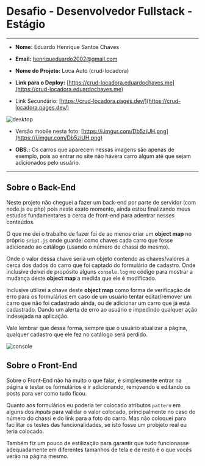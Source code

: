 # Desafio - Desenvolvedor Fullstack - Estágio

---

- **Nome:** Eduardo Henrique Santos Chaves

- **Email:** [henriqueduardo2002@gmail.com](mailto:henriqueduardo2002@gmail.com)

- **Nome do Projeto:** Loca Auto (crud-locadora)

- **Link para o Deploy:** [https://crud-locadora.eduardochaves.me](https://crud-locadora.eduardochaves.me)

- Link Secundário: [https://crud-locadora.pages.dev/](https://crud-locadora.pages.dev/)

![desktop](https://i.imgur.com/NcEKReR.png)

- Versão mobile nesta foto: [https://i.imgur.com/Db5ziUH.png](https://i.imgur.com/Db5ziUH.png)

- **OBS.:** Os carros que aparecem nessas imagens são apenas de exemplo, pois ao entrar no site não hávera carro algum até que sejam adicionados pelo usuário.

---

## Sobre o Back-End

Neste projeto não cheguei a fazer um back-end por parte de servidor (com node.js ou php) pois neste exato momento, ainda estou finalizando meus estudos fundamentares a cerca de front-end para adentrar nesses conteúdos.

O que me dei o trabalho de fazer foi de ao menos criar um **object map** no próprio `sript.js` onde guardei como chaves cada carro que fosse adicionado ao catálogo (usando o número de chassi do mesmo).

Onde o valor dessa chave seria um objeto contendo as chaves/valores a cerca dos dados do carro que foi captado do formulário de cadastro. Onde inclusive deixei de propósito alguns `console.log` no código para mostrar a mudança deste **object map** a medida que ele é modificado.

Inclusive utilizei a chave deste **object map** como forma de verificação de erro para os formulários em caso de um usuário tentar editar/remover um carro que não foi cadastrado ainda, ou de adicionar um carro que já está cadastrado. Dando um alerta de erro ao usuário e impedindo qualquer ação indesejada na aplicação.

Vale lembrar que dessa forma, sempre que o usuário atualizar a página, qualquer cadastro que ele fez no catálogo será perdido.

![console](https://i.imgur.com/6TFXVAq.png)

## Sobre o Front-End

Sobre o Front-End não há muito o que falar, é simplesmente entrar na página e testar os formulários e ir adicionando, removendo e editando os posts para ver como tudo ficou.

Quanto aos formulários eu poderia ter colocado atributos `pattern` em alguns dos *inputs* para validar o valor colocado, principalmente no caso do número do chassi e do link para a foto do carro. Mas não coloquei para facilitar os testes das funcionalidades, se isto fosse um probjeto real eu teria colocado.

Também fiz um pouco de estilização para garantir que tudo funcionasse adequadamente em diferentes tamanhos de tela e de resto é o que vocês verão na página mesmo.
